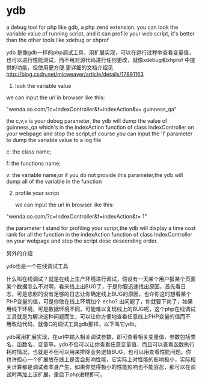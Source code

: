 ydb
===


a debug  tool for php like gdb, a php zend extension. you can look the variable value of running script, and it can profile your web script, it's better than the other tools like xdebug or xhprof

ydb 是像gdb一样的php调试工具，用扩展实现，可以在运行过程中查看变量值，也可以进行性能测试，而不用对源代码进行任何更改，就像xdebug和xhprof 中提供的功能，但使用更方便.更详细的文档介绍见 http://blog.csdn.net/micweaver/article/details/17891163




1. look the variable value 

  we can input the url in browser like this:
  
  "wenda.so.com/?c=IndexController&f=indexAction&v= guinness_qa"
  
  the c,v,v is your debug parameter,
  the ydb will dump the value of guinness_qa which's in the indexAction function  of class  IndexController on your webpage and
  stop the script,of course you can input the 'l' parameter to dump the variable value to a log file
  
  c: the class name;
  
  f: the functions name;
  
  v: the variable name,or if you do not provide this parameter,the ydb will dump all of the variable in the function
  
  
  
  
2. profile your script

   we can input the url in browser like this:
  
  "wenda.so.com/?c=IndexController&f=indexAction&t= 1"
  
   the parameter t stand for profiling your script,the ydb will display a time cost rank  for all the function in the indexAction function  of class  IndexController on your webpage and
  stop the script desc  descending order.
  
  
  
  
  另外的介绍
  
  ydb也是一个在线调试工具
  
  什么叫在线调试？就是在线上生产环境进行调试，假设有一天某个用户报某个页面某个数据怎么不对啊，看来线上出BUG了，于是你要迅速找出原因，首先看日志，可是悲剧的没有足够的日志让你确定线上BUG的原因，也许你这时想看某个PHP变量的值，可是你敢在线上环境加个 echo? 出问题了，你就要下岗了，如果用线下环境，可是数据环境不同，可能难以复现线上的BUG呢，这个php在线调试工具就是为解决这种问题而生，可以让你方便地查看任意线上PHP变量的值而不用改动代码，就像C的调试工具gdb那样，以下叫它ydb。

  ydb采用扩展实现，在url中输入相关调试参数，即可查看相关变量值，参数包括类名，函数名，变量等。ydb不但可以让你查看任意变量值，而且可以查看函数执行耗时情况，也就是不但可以用来排除业务逻辑BUG，也可以用查看性能问题。你也许担心一个扩展放在线上是否会影响性能，它实际上对性能的影响极小，实际相关计算都是调试者本身产生，如果你觉得极小的性能影响也不能容忍，那可以在调试时再加上该扩展，重启下php进程即可。

  
  
  



